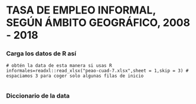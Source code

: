# TASA DE EMPLEO  INFORMAL, SEGÚN ÁMBITO GEOGRÁFICO,  2008 - 2018											




### Carga los datos de R así

```{r}
# obtén la data de esta manera si usas R
informales=readxl::read_xlsx("peao-cuad-7.xlsx",sheet = 1,skip = 3) # espaciamos 3 para coger solo algunas filas de inicio


```

### Diccionario de la data


